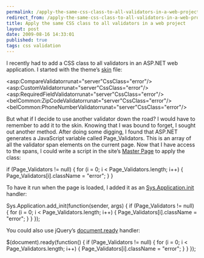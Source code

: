 ```yaml
---
permalink: /apply-the-same-css-class-to-all-validators-in-a-web-project
redirect_from: /apply-the-same-css-class-to-all-validators-in-a-web-project/
title: Apply the same CSS class to all validators in a web project 
layout: post
date: 2009-08-16 14:33:01
published: true
tags: css validation
---
```



I recently had to add a CSS class to all validators in an ASP.NET web application. I started with the theme’s [skin](http://msdn.microsoft.com/en-us/library/ykzx33wh.aspx) file:

<span class="kwrd"><</span><span class="html">asp:CompareValidator</span><span class="attr">runat</span><span class="kwrd">="server"</span><span class="attr">CssClass</span><span class="kwrd">="error"</span><span class="kwrd">/></span><span class="kwrd"><</span><span class="html">asp:CustomValidator</span><span class="attr">runat</span><span class="kwrd">="server"</span><span class="attr">CssClass</span><span class="kwrd">="error"</span><span class="kwrd">/></span><span class="kwrd"><</span><span class="html">asp:RequiredFieldValidator</span><span class="attr">runat</span><span class="kwrd">="server"</span><span class="attr">CssClass</span><span class="kwrd">="error"</span><span class="kwrd">/></span><span class="kwrd"><</span><span class="html">belCommon:ZipCodeValidator</span><span class="attr">runat</span><span class="kwrd">="server"</span><span class="attr">CssClass</span><span class="kwrd">="error"</span><span class="kwrd">/></span><span class="kwrd"><</span><span class="html">belCommon:PhoneNumberValidator</span><span class="attr">runat</span><span class="kwrd">="server"</span><span class="attr">CssClass</span><span class="kwrd">="error"</span><span class="kwrd">/></span>

But what if I decide to use another validator down the road? I would have to remember to add it to the skin. Knowing that I was bound to forget, I sought out another method. After doing some digging, I found that ASP.NET generates a JavaScript variable called Page_Validators. This is an array of all the validator span elements on the current page. Now that I have access to the spans, I could write a script in the site’s [Master Page](http://msdn.microsoft.com/en-us/library/wtxbf3hh.aspx) to apply the class:

<span class="kwrd">if</span> (Page_Validators != <span class="kwrd">null</span>) { <span class="kwrd">for</span> (i = 0; i < Page_Validators.length; i++) { Page_Validators[i].className = <span class="str">"error"</span>; } }

To have it run when the page is loaded, I added it as an [Sys.Application.init](http://msdn.microsoft.com/en-us/library/bb397532.aspx) handler:

Sys.Application.add_init(<span class="kwrd">function</span>(sender, args) { <span class="kwrd">if</span> (Page_Validators != <span class="kwrd">null</span>) { <span class="kwrd">for</span> (i = 0; i < Page_Validators.length; i++) { Page_Validators[i].className = <span class="str">"error"</span>; } } });

You could also use jQuery’s [document.ready](http://docs.jquery.com/Events/ready#fn) handler:

$(document).ready(<span class="kwrd">function</span>() { <span class="kwrd">if</span> (Page_Validators != <span class="kwrd">null</span>) { <span class="kwrd">for</span> (i = 0; i < Page_Validators.length; i++) { Page_Validators[i].className = <span class="str">"error"</span>; } } });


